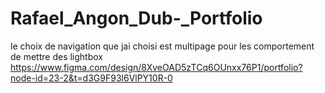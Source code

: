 # Rafael_Angon_Dub-_Portfolio
le choix de navigation que jai choisi est multipage
pour les comportement de mettre des lightbox
https://www.figma.com/design/8XveOAD5zTCq6OUnxx76P1/portfolio?node-id=23-2&t=d3G9F93l6VlPY10R-0


